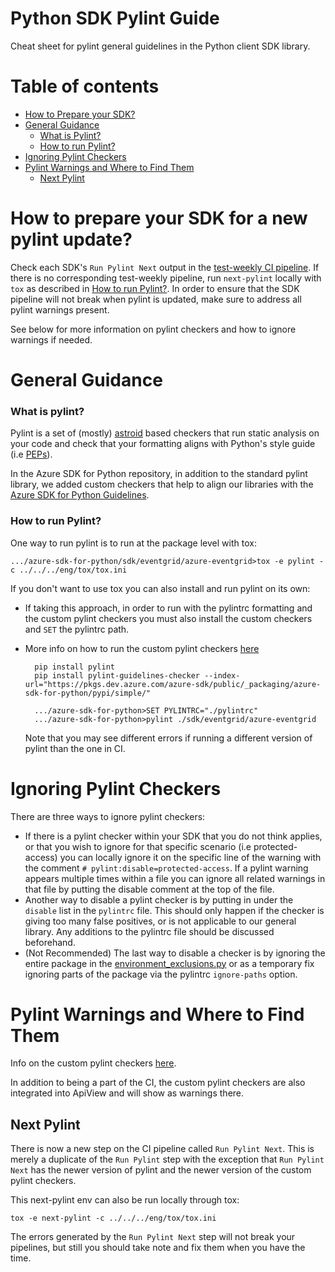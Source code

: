 # Python SDK Pylint Guide

Cheat sheet for pylint general guidelines in the Python client SDK library. 

# Table of contents
  - [How to Prepare your SDK?](#how-to-prepare-your-sdk-for-a-new-pylint-update)
  - [General Guidance](#general-guidance)
    - [What is Pylint?](#what-is-pylint)
    - [How to run Pylint?](#how-to-run-pylint)
  - [Ignoring Pylint Checkers](#ignoring-pylint-checkers)
  - [Pylint Warnings and Where to Find Them](#pylint-warnings-and-where-to-find-them)
    - [Next Pylint](#next-pylint)

# How to prepare your SDK for a new pylint update?

Check each SDK's `Run Pylint Next` output in the [test-weekly CI pipeline](https://dev.azure.com/azure-sdk/internal/_build?pipelineNameFilter=python%20*%20tests-weekly). If there is no corresponding test-weekly pipeline, run `next-pylint` locally with `tox` as described in [How to run Pylint?](#how-to-run-pylint). In order to ensure that the SDK pipeline will not break when pylint is updated, make sure to address all pylint warnings present. 

See below for more information on pylint checkers and how to ignore warnings if needed.

# General Guidance 

### What is pylint?

Pylint is a set of (mostly) [astroid](https://pylint.pycqa.org/projects/astroid/en/latest/index.html) based checkers that run static analysis on your code and check that your formatting aligns with Python's style guide (i.e [PEPs](https://peps.python.org/)). 

In the Azure SDK for Python repository, in addition to the standard pylint library, we added custom checkers that help to align our libraries with the [Azure SDK for Python Guidelines](https://guidelinescollab.github.io/azure-sdk/python_introduction.html).

### How to run Pylint?

One way to run pylint is to run at the package level with tox:

    .../azure-sdk-for-python/sdk/eventgrid/azure-eventgrid>tox -e pylint -c ../../../eng/tox/tox.ini

If you don't want to use tox you can also install and run pylint on its own:

 - If taking this approach, in order to run with the pylintrc formatting and the custom pylint checkers you must also install the custom checkers and `SET` the pylintrc path. 

- More info on how to run the custom pylint checkers [here](https://github.com/Azure/azure-sdk-tools/blob/main/tools/pylint-extensions/pylint-guidelines-checker/README.md)

        pip install pylint
        pip install pylint-guidelines-checker --index-url="https://pkgs.dev.azure.com/azure-sdk/public/_packaging/azure-sdk-for-python/pypi/simple/"

        .../azure-sdk-for-python>SET PYLINTRC="./pylintrc"
        .../azure-sdk-for-python>pylint ./sdk/eventgrid/azure-eventgrid

    Note that you may see different errors if running a different version of pylint than the one in CI.


# Ignoring Pylint Checkers

There are three ways to ignore pylint checkers:
- If there is a pylint checker within your SDK that you do not think applies, or that you wish to ignore for that specific scenario (i.e protected-access) you can locally ignore it on the specific line of the warning with the comment `# pylint:disable=protected-access`. If a pylint warning appears multiple times within a file you can ignore all related warnings in that file by putting the disable comment at the top of the file.
- Another way to disable a pylint checker is by putting in under the `disable` list in the `pylintrc` file. This should only happen if the checker is giving too many false positives, or is not applicable to our general library. Any additions to the pylintrc file should be discussed beforehand. 
- (Not Recommended) The last way to disable a checker is by ignoring the entire package in the [environment_exclusions.py](https://github.com/Azure/azure-sdk-for-python/blob/main/tools/azure-sdk-tools/ci_tools/environment_exclusions.py) or as a temporary fix ignoring parts of the package via the pylintrc `ignore-paths` option. 
        

# Pylint Warnings and Where to Find Them 

Info on the custom pylint checkers [here](https://github.com/Azure/azure-sdk-tools/tree/main/tools/pylint-extensions/azure-pylint-guidelines-checker).

In addition to being a part of the CI, the custom pylint checkers are also integrated into ApiView and will show as warnings there. 

## Next Pylint

There is now a new step on the CI pipeline called `Run Pylint Next`. This is merely a duplicate of the `Run Pylint` step with the exception that `Run Pylint Next` has the newer version of pylint and the newer version of the custom pylint checkers. 

This next-pylint env can also be run locally through tox:

    tox -e next-pylint -c ../../../eng/tox/tox.ini

The errors generated by the `Run Pylint Next` step will not break your pipelines, but still you should take note and fix them when you have the time. 
